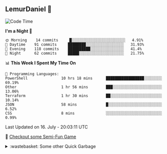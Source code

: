 
## LemurDaniel 👾

<!--START_SECTION:waka-->
![Code Time](http://img.shields.io/badge/Code%20Time-233%20hrs%2037%20mins-blue)

**I'm a Night 🦉** 

```text
🌞 Morning    14 commits     █░░░░░░░░░░░░░░░░░░░░░░░░   4.91% 
🌆 Daytime    91 commits     ████████░░░░░░░░░░░░░░░░░   31.93% 
🌃 Evening    118 commits    ██████████░░░░░░░░░░░░░░░   41.4% 
🌙 Night      62 commits     █████░░░░░░░░░░░░░░░░░░░░   21.75%

```


📊 **This Week I Spent My Time On** 

```text
💬 Programming Languages: 
PowerShell               10 hrs 18 mins      █████████████████░░░░░░░░   69.19% 
Other                    1 hr 56 mins        ███░░░░░░░░░░░░░░░░░░░░░░   13.06% 
Terraform                1 hr 30 mins        ██░░░░░░░░░░░░░░░░░░░░░░░   10.14% 
JSON                     58 mins             █░░░░░░░░░░░░░░░░░░░░░░░░   6.52% 
CSS                      8 mins              ░░░░░░░░░░░░░░░░░░░░░░░░░   0.99%

```


 Last Updated on 16. July - 20:03:11 UTC
<!--END_SECTION:waka-->

👾 [Checkout some Semi-Fun Game](https://lemurdaniel.github.io/DEMO__react-github-pages-test/)

<details>
  <summary>:wastebasket: Some other Quick Garbage</summary>
  
  - 🎆 [Fireworks](https://editor.p5js.org/DanielL/full/3Q-JY7VGG)
  - 📐 [Sin/Cos Visualisation](https://editor.p5js.org/DanielL/full/Z4zcGhwxK)
  - 🎉 [Seek and Evade](https://editor.p5js.org/DanielL/full/EBHVYNqTJ)
  - 💥 [Recursive Explosions](https://editor.p5js.org/DanielL/full/enkxbZWm1)
  - 🚀 [Primitive Arrival with PID](https://editor.p5js.org/DanielL/full/3Q_k9lUO8)
  - 👾 [Vector Thrust](https://editor.p5js.org/DanielL/full/z8Mqzazzs)

</details>
